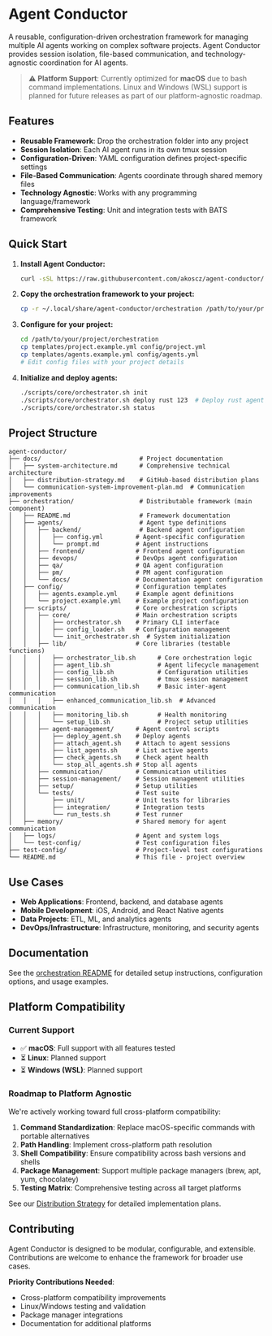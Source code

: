 # Agent Conductor

A reusable, configuration-driven orchestration framework for managing multiple AI agents working on complex software projects. Agent Conductor provides session isolation, file-based communication, and technology-agnostic coordination for AI agents.

> **⚠️ Platform Support**: Currently optimized for **macOS** due to bash command implementations. Linux and Windows (WSL) support is planned for future releases as part of our platform-agnostic roadmap.

## Features

- **Reusable Framework**: Drop the orchestration folder into any project
- **Session Isolation**: Each AI agent runs in its own tmux session
- **Configuration-Driven**: YAML configuration defines project-specific settings
- **File-Based Communication**: Agents coordinate through shared memory files
- **Technology Agnostic**: Works with any programming language/framework
- **Comprehensive Testing**: Unit and integration tests with BATS framework

## Quick Start

1. **Install Agent Conductor:**
   ```bash
   curl -sSL https://raw.githubusercontent.com/akoscz/agent-conductor/main/install.sh | bash
   ```

2. **Copy the orchestration framework to your project:**
   ```bash
   cp -r ~/.local/share/agent-conductor/orchestration /path/to/your/project/
   ```

3. **Configure for your project:**
   ```bash
   cd /path/to/your/project/orchestration
   cp templates/project.example.yml config/project.yml
   cp templates/agents.example.yml config/agents.yml
   # Edit config files with your project details
   ```

4. **Initialize and deploy agents:**
   ```bash
   ./scripts/core/orchestrator.sh init
   ./scripts/core/orchestrator.sh deploy rust 123  # Deploy rust agent for issue #123
   ./scripts/core/orchestrator.sh status
   ```

## Project Structure

```
agent-conductor/
├── docs/                           # Project documentation
│   ├── system-architecture.md      # Comprehensive technical architecture
│   ├── distribution-strategy.md    # GitHub-based distribution plans
│   └── communication-system-improvement-plan.md  # Communication improvements
├── orchestration/                  # Distributable framework (main component)
│   ├── README.md                   # Framework documentation
│   ├── agents/                     # Agent type definitions
│   │   ├── backend/                # Backend agent configuration
│   │   │   ├── config.yml         # Agent-specific configuration
│   │   │   └── prompt.md          # Agent instructions
│   │   ├── frontend/              # Frontend agent configuration
│   │   ├── devops/                # DevOps agent configuration
│   │   ├── qa/                    # QA agent configuration
│   │   ├── pm/                    # PM agent configuration
│   │   └── docs/                  # Documentation agent configuration
│   ├── config/                    # Configuration templates
│   │   ├── agents.example.yml     # Example agent definitions
│   │   └── project.example.yml    # Example project configuration
│   ├── scripts/                   # Core orchestration scripts
│   │   ├── core/                  # Main orchestration scripts
│   │   │   ├── orchestrator.sh    # Primary CLI interface
│   │   │   ├── config_loader.sh   # Configuration management
│   │   │   └── init_orchestrator.sh  # System initialization
│   │   ├── lib/                   # Core libraries (testable functions)
│   │   │   ├── orchestrator_lib.sh      # Core orchestration logic
│   │   │   ├── agent_lib.sh             # Agent lifecycle management
│   │   │   ├── config_lib.sh            # Configuration utilities
│   │   │   ├── session_lib.sh           # tmux session management
│   │   │   ├── communication_lib.sh     # Basic inter-agent communication
│   │   │   ├── enhanced_communication_lib.sh  # Advanced communication
│   │   │   ├── monitoring_lib.sh        # Health monitoring
│   │   │   └── setup_lib.sh             # Project setup utilities
│   │   ├── agent-management/      # Agent control scripts
│   │   │   ├── deploy_agent.sh    # Deploy agents
│   │   │   ├── attach_agent.sh    # Attach to agent sessions
│   │   │   ├── list_agents.sh     # List active agents
│   │   │   ├── check_agents.sh    # Check agent health
│   │   │   └── stop_all_agents.sh # Stop all agents
│   │   ├── communication/         # Communication utilities
│   │   ├── session-management/    # Session management utilities
│   │   ├── setup/                 # Setup utilities
│   │   └── tests/                 # Test suite
│   │       ├── unit/              # Unit tests for libraries
│   │       ├── integration/       # Integration tests
│   │       └── run_tests.sh       # Test runner
│   ├── memory/                    # Shared memory for agent communication
│   ├── logs/                      # Agent and system logs
│   └── test-config/               # Test configuration files
├── test-config/                   # Project-level test configurations
└── README.md                      # This file - project overview
```

## Use Cases

- **Web Applications**: Frontend, backend, and database agents
- **Mobile Development**: iOS, Android, and React Native agents
- **Data Projects**: ETL, ML, and analytics agents
- **DevOps/Infrastructure**: Infrastructure, monitoring, and security agents

## Documentation

See the [orchestration README](orchestration/README.md) for detailed setup instructions, configuration options, and usage examples.

## Platform Compatibility

### Current Support
- ✅ **macOS**: Full support with all features tested
- ⏳ **Linux**: Planned support
- ⏳ **Windows (WSL)**: Planned support

### Roadmap to Platform Agnostic
We're actively working toward full cross-platform compatibility:

1. **Command Standardization**: Replace macOS-specific commands with portable alternatives
2. **Path Handling**: Implement cross-platform path resolution
3. **Shell Compatibility**: Ensure compatibility across bash versions and shells
4. **Package Management**: Support multiple package managers (brew, apt, yum, chocolatey)
5. **Testing Matrix**: Comprehensive testing across all target platforms

See our [Distribution Strategy](docs/distribution-strategy.md) for detailed implementation plans.

## Contributing

Agent Conductor is designed to be modular, configurable, and extensible. Contributions are welcome to enhance the framework for broader use cases.

**Priority Contributions Needed**:
- Cross-platform compatibility improvements
- Linux/Windows testing and validation
- Package manager integrations
- Documentation for additional platforms